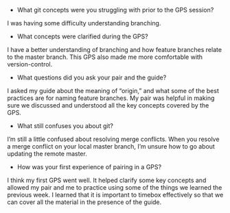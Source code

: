 - What git concepts were you struggling with prior to the GPS session?

I was having some difficulty understanding branching.

- What concepts were clarified during the GPS?

I have a better understanding of branching and how feature branches relate to the master branch. This GPS also made me more comfortable with version-control.

- What questions did you ask your pair and the guide?

I asked my guide about the meaning of “origin,” and what some of the best practices are for naming feature branches. My pair was helpful in making sure we discussed and understood all the key concepts covered by the GPS.

- What still confuses you about git?

I’m still a little confused about resolving merge conflicts. When you resolve a merge conflict on your local master branch, I’m unsure how to go about updating the remote master.

- How was your first experience of pairing in a GPS?

I think my first GPS went well. It helped clarify some key concepts and allowed my pair and me to practice using some of the things we learned the previous week. I learned that it is important to timebox effectively so that we can cover all the material in the presence of the guide.
